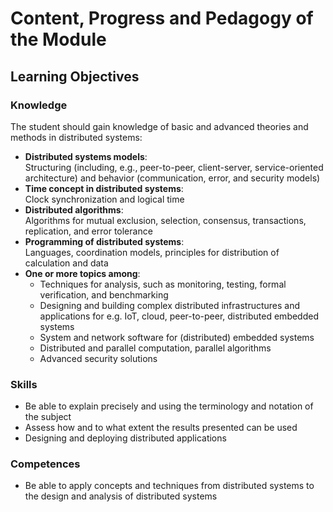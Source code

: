 # Content, Progress and Pedagogy of the Module

## Learning Objectives

### Knowledge

The student should gain knowledge of basic and advanced theories and methods in distributed systems:

- **Distributed systems models**:  
  Structuring (including, e.g., peer-to-peer, client-server, service-oriented architecture) and behavior (communication, error, and security models)
- **Time concept in distributed systems**:  
  Clock synchronization and logical time
- **Distributed algorithms**:  
  Algorithms for mutual exclusion, selection, consensus, transactions, replication, and error tolerance
- **Programming of distributed systems**:  
  Languages, coordination models, principles for distribution of calculation and data
- **One or more topics among**:
  - Techniques for analysis, such as monitoring, testing, formal verification, and benchmarking
  - Designing and building complex distributed infrastructures and applications for e.g. IoT, cloud, peer-to-peer, distributed embedded systems
  - System and network software for (distributed) embedded systems
  - Distributed and parallel computation, parallel algorithms
  - Advanced security solutions

### Skills

- Be able to explain precisely and using the terminology and notation of the subject  
- Assess how and to what extent the results presented can be used  
- Designing and deploying distributed applications  

### Competences

- Be able to apply concepts and techniques from distributed systems to the design and analysis of distributed systems
